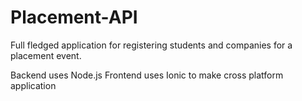 # Placement-API

Full fledged application for registering students and companies for a placement event.

Backend uses Node.js
Frontend uses Ionic to make cross platform application
